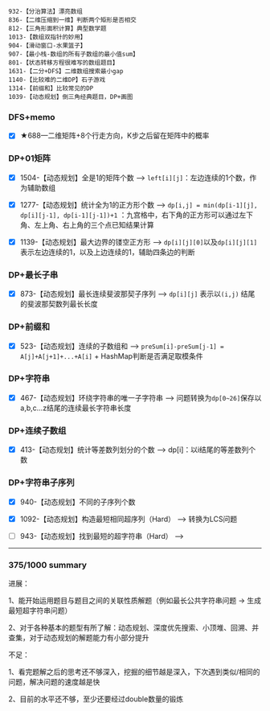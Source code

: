 ```
932-【分治算法】漂亮数组
836-【二维压缩到一维】判断两个矩形是否相交
812-【三角形面积计算】典型数学题
1013-【数组双指针的妙用】
904-【滑动窗口-水果篮子】
907-【最小栈-数组的所有子数组的最小值sum】
801-【状态转移方程很难写的数组题目】
1631-【二分+DFS】二维数组搜索最小gap
1140-【比较难的二维DP】石子游戏
1314-【前缀和】比较常见的DP
1039-【动态规划】倒三角经典题目，DP+画图
```

### DFS+memo

- [x] ★688—二维矩阵+8个行走方向，K步之后留在矩阵中的概率

### DP+01矩阵

- [x] 1504-【动态规划】全是1的矩阵个数 ——> `left[i][j]`：左边连续的1个数，作为辅助数组
- [x] 1277-【动态规划】统计全为1的正方形个数 ——> `dp[i,j] = min(dp[i-1][j], dp[i][j-1], dp[i-1][j-1])+1` ：九宫格中，右下角的正方形可以通过左下角、左上角、右上角的三个点已知结果计算
- [x] 1139-【动态规划】最大边界的镂空正方形 ——> `dp[i][j][0]`以及`dp[i][j][1]` 表示左边连续的1，以及上边连续的1，辅助四条边的判断


### DP+最长子串
- [x] 873-【动态规划】最长连续斐波那契子序列 ——> `dp[i][j]` 表示以`(i,j)` 结尾的斐波那契数列最长长度

### DP+前缀和
- [x] 523-【动态规划】连续的子数组和 ——> `preSum[i]-preSum[j-1] = A[j]+A[j+1]+...+A[i]` + HashMap判断是否满足取模条件

### DP+字符串

- [x]  467-【动态规划】环绕字符串的唯一子字符串 ——> 问题转换为`dp[0~26]`保存以a,b,c...z结尾的连续最长字符串长度

### DP+连续子数组

- [x] 413-【动态规划】统计等差数列划分的个数 ——> dp[i]：以i结尾的等差数列个数

### DP+字符串子序列

- [x] 940-【动态规划】不同的子序列个数
- [x] 1092-【动态规划】构造最短相同超序列（Hard） ——> 转换为LCS问题
- [ ] 943-【动态规划】找到最短的超字符串（Hard） ——> 



---

### 375/1000 summary

进展：

1、能开始运用题目与题目之间的关联性质解题（例如最长公共字符串问题 -> 生成最短超字符串问题）

2、对于各种基本的题型有所了解：动态规划、深度优先搜索、小顶堆、回溯、并查集，对于动态规划的解题能力有小部分提升

不足：

1、看完题解之后的思考还不够深入，挖掘的细节越是深入，下次遇到类似/相同的问题，解决问题的速度越是快

2、目前的水平还不够，至少还要经过double数量的锻炼




























































